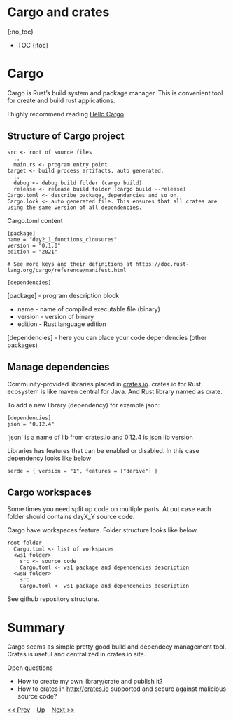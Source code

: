# Cargo and crates
{:no_toc}

* TOC
{:toc}

# Cargo
Cargo is Rust’s build system and package manager.
This is convenient tool for create and build rust applications.

I highly recommend reading [Hello Cargo](https://doc.rust-lang.org/book/ch01-03-hello-cargo.html)

## Structure of Cargo project
```
src <- root of source files
  ..
  main.rs <- program entry point
target <- build process artifacts. auto generated.
  ..
  debug <- debug build folder (cargo build)
  release <- release build folder (cargo build --release)
Cargo.toml <- describe package, dependencies and so on.
Cargo.lock <- auto generated file. This ensures that all crates are using the same version of all dependencies.
```

Cargo.toml content 
```
[package]
name = "day2_1_functions_clousures"
version = "0.1.0"
edition = "2021"

# See more keys and their definitions at https://doc.rust-lang.org/cargo/reference/manifest.html

[dependencies]
```
[package] - program description block 
* name - name of compiled executable file (binary)
* version - version of binary
* edition - Rust language edition 

[dependencies] - here you can place your code dependencies (other packages)


## Manage dependencies
Community-provided libraries placed in [crates.io](https://crates.io/). crates.io for Rust ecosystem is like maven central for Java. And Rust library named as crate.
 
To add a new library (dependency) for example json:
```
[dependencies]
json = "0.12.4"
```
'json' is a name of lib from crates.io and 0.12.4 is json lib version

Libraries has features that can be enabled or disabled. In this case dependency looks like below
```
serde = { version = "1", features = ["derive"] }
``` 
 
## Cargo workspaces
Some times you need split up code on multiple parts. At out case each folder should contains dayX_Y source code.

Cargo have workspaces feature. Folder structure looks like below.
```
root folder
  Cargo.toml <- list of workspaces
  <ws1 folder>
    src <- source code 
    Cargo.toml <- ws1 package and dependencies description
  <wsN folder>
    src
    Cargo.toml <- ws1 package and dependencies description
```
See github repository structure.

# Summary
Cargo seems as simple pretty good build and dependecy management tool. Crates is useful and centralized in crates.io site. 

Open questions
* How to create my own library/crate and publish it? 
* How to crates in http://crates.io supported and secure against malicious source code?

[<< Prev](../day2/functions.md) &ensp; [Up](../index.md) &ensp; [Next >>]()  
